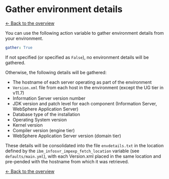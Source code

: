 # Gather environment details

[<- Back to the overview](../README.md)

You can use the following action variable to gather environment details from your environment.

```yml
gather: True
```

If not specified (or specified as `False`), no environment details will be gathered.

Otherwise, the following details will be gathered:

- The hostname of each server operating as part of the environment
- `Version.xml` file from each host in the environment (except the UG tier in v11.7)
- Information Server version number
- JDK version and patch level for each component (Information Server, WebSphere Application Server)
- Database type of the installation
- Operating System version
- Kernel version
- Compiler version (engine tier)
- WebSphere Application Server version (domain tier)

These details will be consolidated into the file `envdetails.txt` in the location defined by the `ibm_infosvr_impexp_fetch_location` variable (see `defaults/main.yml`), with each Version.xml placed in the same location and pre-pended with the hostname from which it was retrieved.

[<- Back to the overview](../README.md)
